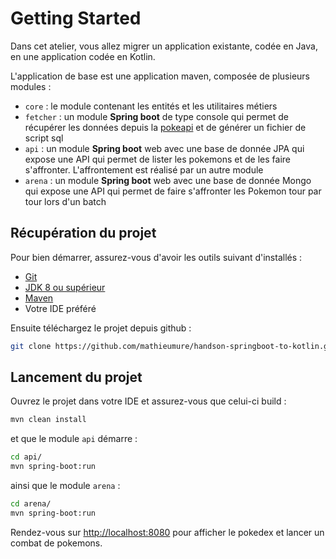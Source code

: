 # Getting Started

Dans cet atelier, vous allez migrer un application existante, codée en Java, en une application codée en Kotlin.

L'application de base est une application maven, composée de plusieurs modules :

- `core` : le module contenant les entités et les utilitaires métiers
- `fetcher` : un module **Spring boot** de type console qui permet de récupérer les données depuis la [pokeapi](https://pokeapi.co/) et de générer un fichier de script sql
- `api` : un module **Spring boot** web avec une base de donnée JPA qui expose une API qui permet de lister les pokemons et de les faire s'affronter. L'affrontement est réalisé par un autre module
- `arena` : un module **Spring boot** web avec une base de donnée Mongo qui expose une API qui permet de faire s'affronter les Pokemon tour par tour lors d'un batch


## Récupération du projet

Pour bien démarrer, assurez-vous d'avoir les outils suivant d'installés :

- [Git](https://git-scm.com/)
- [JDK 8 ou supérieur](https://www.java.com/fr/download/)
- [Maven](https://maven.apache.org/download.cgi)
- Votre IDE préféré


Ensuite téléchargez le projet depuis github :

```bash
git clone https://github.com/mathieumure/handson-springboot-to-kotlin.git
```

## Lancement du projet

Ouvrez le projet dans votre IDE et assurez-vous que celui-ci build :

```bash
mvn clean install
```

et que le module `api` démarre :

```bash
cd api/
mvn spring-boot:run
```

ainsi que le module `arena` :

```bash
cd arena/
mvn spring-boot:run
```

Rendez-vous sur [http://localhost:8080](http://localhost:8080) pour afficher le pokedex et lancer un combat de pokemons.